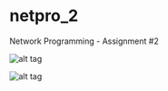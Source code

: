 netpro_2
========

Network Programming - Assignment #2

![alt tag](http://i.imgur.com/BJIqIts.jpg)

![alt tag](http://i.imgur.com/BJIqIts.jpg)
